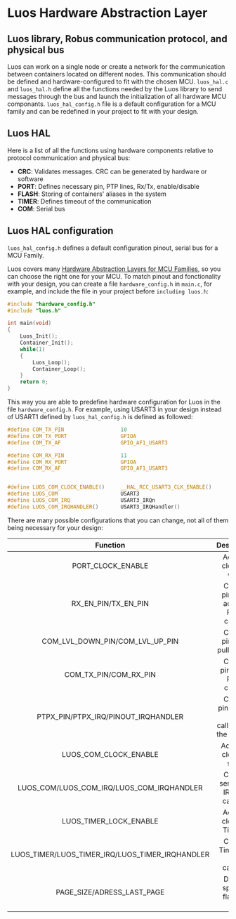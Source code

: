 
# Luos Hardware Abstraction Layer

## Luos library, Robus communication protocol, and physical bus

Luos can work on a single node or create a network for the communication between containers located on different nodes. This communication should be defined and hardware-configured to fit with the chosen MCU. `luos_hal.c` and `luos_hal.h` define all the functions needed by the Luos library to send messages through the bus and launch the initialization of all hardware MCU componants.
`luos_hal_config.h` file is a default configuration for a MCU family and can be redefined in your project to fit with your design.

## Luos HAL
Here is a list of all the functions using hardware components relative to protocol communication and physical bus:

- **CRC**: Validates messages. CRC can be generated by hardware or software
- **PORT**: Defines necessary pin, PTP lines, Rx/Tx, enable/disable 
- **FLASH**: Storing of containers' aliases in the system
- **TIMER**: Defines timeout of the communication
- **COM**: Serial bus

## Luos HAL configuration
`luos_hal_config.h` defines a default configuration pinout, serial bus for a MCU Family.

Luos covers many <a href="https://github.com/Luos-io/LuosHAL" target="_blank">Hardware Abstraction Layers for MCU Families</a>, so you can choose the right one for your MCU.
To match pinout and fonctionality with your design, you can create a file `hardware_config.h` in `main.c`, for example, and include the file in your project before `including luos.h`:
```C
#include "hardware_config.h"
#include "luos.h"

int main(void)
{
    Luos_Init();
    Container_Init();
    while(1)
    {
        Luos_Loop();
        Container_Loop();
    }
    return 0;
}

```
This way you are able to predefine hardware configuration for Luos in the file `hardware_config.h`.
For example, using USART3 in your design instead of USART1 defined by `luos_hal_config.h` is defined as followed: 
```C
#define COM_TX_PIN                  10
#define COM_TX_PORT                 GPIOA
#define COM_TX_AF                   GPIO_AF1_USART3

#define COM_RX_PIN                  11
#define COM_RX_PORT                 GPIOA
#define COM_RX_AF                   GPIO_AF1_USART3


#define LUOS_COM_CLOCK_ENABLE()     __HAL_RCC_USART3_CLK_ENABLE()
#define LUOS_COM                    USART3
#define LUOS_COM_IRQ                USART3_IRQn
#define LUOS_COM_IRQHANDLER()       USART3_IRQHandler()

```

There are many possible configurations that you can change, not all of them being necessary for your design:

| Function | Description | Comments |
| :---: | :---: | :---: |
| PORT_CLOCK_ENABLE | Activate clock for GPIO | Depends on port |
| RX_EN_PIN/TX_EN_PIN | Choose pinout to activate Rx/Tx comms | Necessary for special comms |
| COM_LVL_DOWN_PIN/COM_LVL_UP_PIN | Choose pinout to pull comms | Necessary for special comms |
| COM_TX_PIN/COM_RX_PIN | Choose pinout for Rx/Tx comms | Adapt to the serial bus chosen |
| PTPX_PIN/PTPX_IRQ/PINOUT_IRQHANDLER | Choose pinout, IRQ and callback for the PTP line | Necessary for topology detection |
| LUOS_COM_CLOCK_ENABLE | Activates clock for serial | Depends on serial bus |
| LUOS_COM/LUOS_COM_IRQ/LUOS_COM_IRQHANDLER | Choose serial bus, IRQ and callback| Adapt to the serial bus chosen |
| LUOS_TIMER_LOCK_ENABLE| Activate clock for Timeout| Necessary for Timeout |
| LUOS_TIMER/LUOS_TIMER_IRQ/LUOS_TIMER_IRQHANDLER | Choose Timer, IRQ and callback| Necessary for Timeout |
| PAGE_SIZE/ADRESS_LAST_PAGE | Defines space in flash for alias| Necessary to rename container alias |

